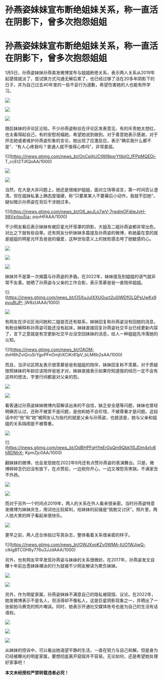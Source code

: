# 孙燕姿妹妹宣布断绝姐妹关系，称一直活在阴影下，曾多次抱怨姐姐

# 孙燕姿妹妹宣布断绝姐妹关系，称一直活在阴影下，曾多次抱怨姐姐

1月5日，孙燕姿妹妹孙燕美发微博宣布与姐姐断绝关系，表示两人关系从2019年起感情就淡了，尝试换方式沟通无解后累了，也已经过够了活在20多年阴影下的日子，并为自己过去40年里的一些不妥行为道歉，希望伤害她的人也能有所学习。

![](https://inews.gtimg.com/news_bt/OzcpE4UX65Wn27rzT4ZHj0C5ZLu_RTFN2xRcZyQAL7N8IAA/1000)

![](https://inews.gtimg.com/news_bt/O0bpFub1y59aBiGPj52cTLLhWlyOp5EiQZ3PicSjS9bqEAA/1000)

![](https://inews.gtimg.com/news_bt/OqXUKF2CB6GQngVoYGs_zKTGDRnuLSE6weui3SbC8HZk8AA/1000)

随后妹妹的评论区沦陷，不少孙燕姿粉丝在评论区发表意见，有的斥责她太想红，也太看得起自己，有的安慰祝福她，希望她说到做到。对于善意她表示感谢，对于抨击她或者维护孙燕姿形象的言论，她出现了应激反应，表示“确实我什么都不是”、“有人心疼我吗？普通人就不值得心疼吗”，非常委屈。

![](https://inews.gtimg.com/news_bt/OnCpjhUCtWl9pxrYtIbjjO_fFPpMQEDi-
T_ccEt2TiXQoAA/1000)

![](https://inews.gtimg.com/news_bt/OCyJWiDNDuAfEyf8A0aoHvfMJirCYngyg0f6y37AwqzVMAA/1000)

![](https://inews.gtimg.com/news_bt/O7I9IsDcJ7v_itaiy_Jnx8zSByLvA5ZqYcCRlhtlVyKWQAA/1000)

当然，在大是大非问题上，她还是很维护姐姐，面对立场等谣言，第一时间否认澄清。但在姐妹私事上确态度强硬，称“只要某某人不要幕后小动作，我就不怼她”，疑似暗示孙燕姿在背后干涉她过多。

![](https://inews.gtimg.com/news_bt/O6_aoJLo7wV-7rwdmOFdiieJvH-98VxrIou5ia-
pqvHFAAA/1000)

不少网友看后表示妹妹有被巨星光环笼罩的阴影，大姐及二姐孙燕姿都非常出色，对比之下就有些自卑。还有网友分析妹妹多篇提及孙燕姿的微博，称她最在意的就是姐姐的明星光环及爸爸的偏爱，这种世俗意义上的挫败感击垮了她敏感的心。

![](https://inews.gtimg.com/news_bt/OSWQmrd_ugRDrLY8UIQG4nykrTS341quoRMLYGlZo1ffYAA/1000)

![](https://inews.gtimg.com/news_bt/OHelwLwHObDgiTUSg3qx3LzBM1GUL64XH1FYXo5DriltYAA/1000)

![](https://inews.gtimg.com/news_bt/OwFN5S5S_Kh9AnKbjw7b-6TV0qhRd1mOi4Drb_ph5SsVIAA/1000)

妹妹并不是第一次揭露与孙燕姿的矛盾。在2022年，妹妹提及到姐姐的语气就非常不友善。她晒了孙燕姿与父亲的工作合影，表示羡慕爸爸一直陪伴姐姐。

![](https://inews.gtimg.com/news_bt/O5XuJuIXXUGuct2u0iWDfGLQPsUwKx9pyu8tJP-
jW8zUAAA/1000)

![](https://inews.gtimg.com/news_bt/OT2KDy4K2Mv9IKqCtll2exXIyYjkdmAHoxqs9fsshp2mYAA/1000)

有网友在评论区询问她和二姐是否还有联系，妹妹回复称孙燕姿没有回她的消息，有粉丝解释称孙燕姿可能还没有起床，妹妹直接回复孙燕姿社交平台已经更新内容了，言下之意就是有空更新社交平台没空回妹妹的消息，给人一种姐姐先冷落她的认知。

![](https://inews.gtimg.com/news_bt/OAOM-
dvH6hZviGruSrYgoPFnOmjhXCiKr81pV_bLM6b2sAA/1000)

而且，当评论区网友表示很羡慕爸爸有姐姐的陪伴，妹妹回复称不羡慕。对于质疑按照妹妹的年龄应该陪伴爸爸才对，妹妹直接表示如果你知道我的经历一定不会有这样的想法，字里行间都是对父亲的怨。

![](https://inews.gtimg.com/news_bt/O0dqXt0lYJqXRnk7aD2kRYQ1GEI00qwO9_rEbjf0u77skAA/1000)

![](https://inews.gtimg.com/news_bt/Ow67Wj1_HdzaercejKQvPGAppVacYogrWmgqj0DZiJoNYAA/1000)

看客通过孙燕姿妹妹微博内容解读出来的不自信，缺乏安全感等问题，妹妹也曾经明确否认过，还称不被爱不是问题，是他和她不会珍惜，不被尊重才是问题。这段话中的“他”和“她”被网友认为指代的就是父亲与孙燕姿，也就说是，她与父亲和姐姐的关系隔阂是不被尊重。

![](https://inews.gtimg.com/news_bt/OryXuDnMnrazIAHX_2JOg0M164dac_yIZoKkdVRS6qmA4AA/1000)

![](https://inews.gtimg.com/news_bt/OdBHPFqHYeErGsQm9Qbk1lSJDm4xIv8hRDNhX-
KpmZjc0AA/1000)

翻妹妹的微博，也会发现她在2022年9月还有点赞孙燕姿的表演舞台。只是，微博碎碎念仍旧没有放下，在点赞前，一边祝你开心，一边又埋怨背黑锅，不满家丑不外扬。

![](https://inews.gtimg.com/news_bt/OBZFRl0oDWISrLegXzPJW49870vDQ0tAIsORT27JafjeIAA/1000)

![](https://inews.gtimg.com/news_bt/OwYwUjcmbSULk9EcbN9Kcn6sThQJEyf0N-Br_9vlE6Ia4AA/1000)

而对于另外一个时间点2019年，两人的关系在外人看来很亲密。当时孙燕姿特意发微博为妹妹庆生，用词也比较犀利，给妹妹的前缀是“挑剔又讨厌”。照片里，两人拍大笑的样子看起来很快乐。

![](https://inews.gtimg.com/news_bt/O377810j_MB5EnS7WJUnRJ8WHTNSdjMpQyL84weoWBT3cAA/1000)

更早之前，两人还合体拍过写真杂志，整体看着关系很亲密的样子。

![](https://inews.gtimg.com/news_bt/OWJXvoKZv0WMA-tUO1WJjwQ-
cIklgBTC0H6y776u3JJdAAA/1000)

另外，也有网友早早发现孙燕姿与妹妹的关系很微妙。在2017年，孙燕姿发文自曝十年前怂恿妹妹裸泳的行为就被不少网友解读为欺负妹妹。

![](https://inews.gtimg.com/news_bt/Ogpre_Xw5vaFSq3B7JGcgfEL1wyUm8wX7I-KZklMMmKO0AA/1000)

![](https://inews.gtimg.com/news_bt/Oy9tcoPx8SO5RJCOgVovhG73r1Yyxup6ISWnrkGXvcw3QAA/1000)

另外，作为明星家属，孙燕姿妹妹不满意自己的隐私被窥探、议论。在2022年，她发微博表示不是名人，但活得却不像私人，这是巨星阴影现象之一，并晒出了一张偷拍马赛克的照片嘲讽。同时，她表示开通社交媒体账号也是为自己的生活有话语权。

![](https://inews.gtimg.com/news_bt/OSfJj93BXEGTjefgfbW7dD76aVxLUk6XnblTU6alNGHn8AA/1000)

![](https://inews.gtimg.com/news_bt/OuYQ6NwpSErHQrbLHQ4R-RXotCkIEbZIzDgEi9C7miSmMAA/1000)

![](https://inews.gtimg.com/news_bt/OpGKUOXPacLSDqpiMiL0SAsyWIkRlWJLwOvetxyqXNGy4AA/1000)

从妹妹的控诉中，可以看出她渴望平静的生活，一直在努力与自己和解。但是身为已经被曝光的明星家属，要想彻底离开窥探并不容易。无论如何，还是希望她处理好家事吧！

**本文未经授权严禁转载违者必究！**

